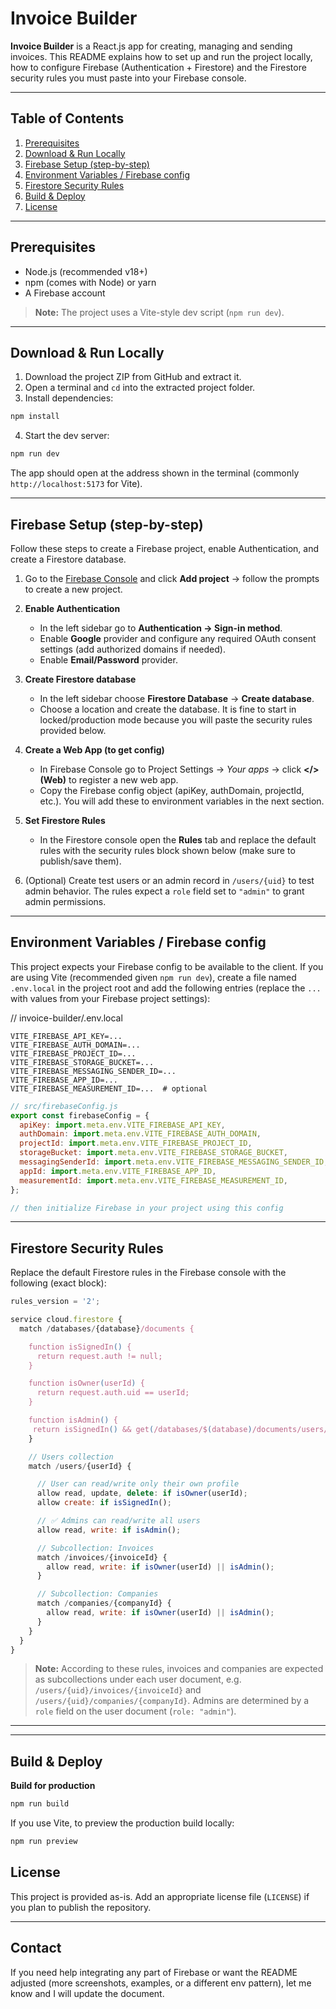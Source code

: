 # Invoice Builder

**Invoice Builder** is a React.js app for creating, managing and sending invoices. This README explains how to set up and run the project locally, how to configure Firebase (Authentication + Firestore) and the Firestore security rules you must paste into your Firebase console.

---

## Table of Contents

1. [Prerequisites](#prerequisites)
2. [Download & Run Locally](#download--run-locally)
3. [Firebase Setup (step-by-step)](#firebase-setup-step-by-step)
4. [Environment Variables / Firebase config](#environment-variables--firebase-config)
5. [Firestore Security Rules](#firestore-security-rules)
6. [Build & Deploy](#build--deploy)
7. [License](#license)

---

## Prerequisites

- Node.js (recommended v18+)
- npm (comes with Node) or yarn
- A Firebase account

> **Note:** The project uses a Vite-style dev script (`npm run dev`).

---

## Download & Run Locally

1. Download the project ZIP from GitHub and extract it.
2. Open a terminal and `cd` into the extracted project folder.
3. Install dependencies:

```bash
npm install
```

4. Start the dev server:

```bash
npm run dev
```

The app should open at the address shown in the terminal (commonly `http://localhost:5173` for Vite).

---

## Firebase Setup (step-by-step)

Follow these steps to create a Firebase project, enable Authentication, and create a Firestore database.

1. Go to the [Firebase Console](https://console.firebase.google.com/) and click **Add project** → follow the prompts to create a new project.

2. **Enable Authentication**
   - In the left sidebar go to **Authentication → Sign-in method**.
   - Enable **Google** provider and configure any required OAuth consent settings (add authorized domains if needed).
   - Enable **Email/Password** provider.

3. **Create Firestore database**
   - In the left sidebar choose **Firestore Database** → **Create database**.
   - Choose a location and create the database. It is fine to start in locked/production mode because you will paste the security rules provided below.

4. **Create a Web App (to get config)**
   - In Firebase Console go to Project Settings → _Your apps_ → click **</> (Web)** to register a new web app.
   - Copy the Firebase config object (apiKey, authDomain, projectId, etc.). You will add these to environment variables in the next section.

5. **Set Firestore Rules**
   - In the Firestore console open the **Rules** tab and replace the default rules with the security rules block shown below (make sure to publish/save them).

6. (Optional) Create test users or an admin record in `/users/{uid}` to test admin behavior. The rules expect a `role` field set to `"admin"` to grant admin permissions.

---

## Environment Variables / Firebase config

This project expects your Firebase config to be available to the client. If you are using Vite (recommended given `npm run dev`), create a file named `.env.local` in the project root and add the following entries (replace the `...` with values from your Firebase project settings):

// invoice-builder/.env.local

```
VITE_FIREBASE_API_KEY=...
VITE_FIREBASE_AUTH_DOMAIN=...
VITE_FIREBASE_PROJECT_ID=...
VITE_FIREBASE_STORAGE_BUCKET=...
VITE_FIREBASE_MESSAGING_SENDER_ID=...
VITE_FIREBASE_APP_ID=...
VITE_FIREBASE_MEASUREMENT_ID=...  # optional
```

```js
// src/firebaseConfig.js
export const firebaseConfig = {
  apiKey: import.meta.env.VITE_FIREBASE_API_KEY,
  authDomain: import.meta.env.VITE_FIREBASE_AUTH_DOMAIN,
  projectId: import.meta.env.VITE_FIREBASE_PROJECT_ID,
  storageBucket: import.meta.env.VITE_FIREBASE_STORAGE_BUCKET,
  messagingSenderId: import.meta.env.VITE_FIREBASE_MESSAGING_SENDER_ID,
  appId: import.meta.env.VITE_FIREBASE_APP_ID,
  measurementId: import.meta.env.VITE_FIREBASE_MEASUREMENT_ID,
};

// then initialize Firebase in your project using this config
```

---

## Firestore Security Rules

Replace the default Firestore rules in the Firebase console with the following (exact block):

```javascript
rules_version = '2';

service cloud.firestore {
  match /databases/{database}/documents {

    function isSignedIn() {
      return request.auth != null;
    }

    function isOwner(userId) {
      return request.auth.uid == userId;
    }

    function isAdmin() {
     return isSignedIn() && get(/databases/$(database)/documents/users/$(request.auth.uid)).data.role == "admin";
    }

    // Users collection
    match /users/{userId} {

      // User can read/write only their own profile
      allow read, update, delete: if isOwner(userId);
      allow create: if isSignedIn();

      // ✅ Admins can read/write all users
      allow read, write: if isAdmin();

      // Subcollection: Invoices
      match /invoices/{invoiceId} {
        allow read, write: if isOwner(userId) || isAdmin();
      }

      // Subcollection: Companies
      match /companies/{companyId} {
        allow read, write: if isOwner(userId) || isAdmin();
      }
    }
  }
}
```

> **Note:** According to these rules, invoices and companies are expected as subcollections under each user document, e.g. `/users/{uid}/invoices/{invoiceId}` and `/users/{uid}/companies/{companyId}`. Admins are determined by a `role` field on the user document (`role: "admin"`).

---

---

## Build & Deploy

**Build for production**

```bash
npm run build
```

If you use Vite, to preview the production build locally:

```bash
npm run preview
```

## License

This project is provided as-is. Add an appropriate license file (`LICENSE`) if you plan to publish the repository.

---

## Contact

If you need help integrating any part of Firebase or want the README adjusted (more screenshots, examples, or a different env pattern), let me know and I will update the document.
